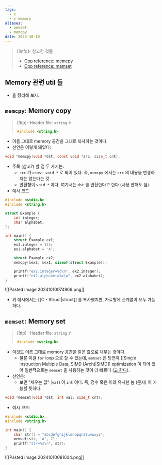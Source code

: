 ```yaml
---
tags:
  - c
  - c-memory
aliases:
  - memset
  - memcpy
date: 2024-10-10
---
```

> [!info]- 참고한 것들
> - [Cpp reference: memcpy](https://en.cppreference.com/w/c/string/byte/memcpy)
> - [Cpp reference: memset](https://en.cppreference.com/w/c/string/byte/memset)

## Memory 관련 util 들

- 을 정리해 보자.

## `memcpy`: Memory copy

> [!tip]- Header file: `string.h`
> ```c
> #include <string.h>
> ```

- 이름 그대로 memory 공간을 그대로 복사하는 것이다.
- 선언은 이렇게 돼있다:

```c
void *memcpy(void *dst, const void *src, size_t cnt);
```

- 주목 (참고?) 할 점 두 가지는:
	- `src` 가 `const void *` 로 되어 있다. 즉, `memcpy` 에서는 `src` 의 내용을 변경하지는 않는다는 것.
	- 반환형이 `void *` 이다. 여기서는 `dst` 를 반환한다고 한다 (사용 안해도 됨).
- 예시 코드

```c
#include <stdio.h>
#include <string.h>

struct Example {
	int integer;
	char alphabet;
};

int main() {
	struct Example ex1;
	ex1.integer = 123;
	ex1.alphabet = 'A';

	struct Example ex2;
	memcpy(&ex2, &ex1, sizeof(struct Example));

	printf("ex2.integer=%d\n", ex2.integer);
	printf("ex2.alphabet=%c\n", ex2.alphabet);
}
```

![[Pasted image 20241010074909.png]]

- 위 예시에서는 [[C - Struct|struct]] 를 복사했지만, 자료형에 관계없이 모두 가능하다.

## `memset`: Memory set

> [!tip]- Header file: `string.h`
> ```c
> #include <string.h>
> ```

- 이것도 이름 그대로 memory 공간을 같은 값으로 채우는 것이다.
	- 물론 이걸 `for` loop 으로 할 수 있는데, `memset` 은 당연히 [[Single Instruction Multiple Data, SIMD (Arch)|SIMD]] optimization 이 되어 있어 일반적으로는 `memset` 을 사용하는 것이 더 빠르다 ([고 한다](https://stackoverflow.com/a/7367716)).
- 선언은:
	- 보면 "채우는 값" (`val`) 이 `int` 이다. 즉, 정수 혹은 이와 유사한 놈 (문자) 이 가능할 듯하다.

```c
void *memset(void *dst, int val, size_t cnt);
```

- 예시 코드:

```c
#include <stdio.h>
#include <string.h>

int main() {
	char str[] = "abcdefghijklmnopqrstuvwxyz";
	memset(str, 'A', 7);
	printf("str=%s\n", str);
}
```

![[Pasted image 20241010081004.png]]